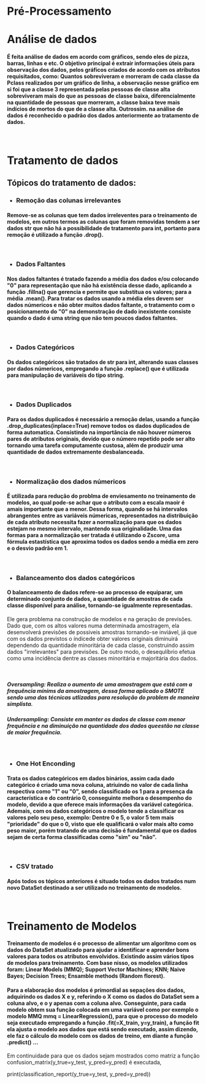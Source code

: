 # Pré-Processamento

# **Análise de dados**
#### É feita análise de dados em acordo com gráficos, sendo eles de pizza, barras, linhas e etc. O objetivo principal é extrair informações úteis para observação dos dados, pelos gráficos criados de acordo com os atributos requisitados, como: Quantos sobreviveram e morreram de cada classe da Pclass realizados por um gráfico de linha, a observação nesse gráfico em si foi que a classe 3 representada pelas pessoas de classe alta sobreviveram mais do que as pessoas de classe baixa, diferencialmente na quantidade de pessoas que morreram, a classe baixa teve mais indícios de mortos do que de a classe alta. Outrossim. na análise de dados é reconhecido o padrão dos dados anteriormente ao tratamento de dados.

<br/>

# **Tratamento de dados**
## Tópicos do tratamento de dados:

- ### **Remoção das colunas irrelevantes**
#### Remove-se as colunas que tem dados irreleventes para o treinamento de modelos, em outros termos as colunas que foram removidas tendem a ser dados str que não há a possibilidade de tratamento para int, portanto para remoção é utilizado a função .drop().

<br/>

- ### **Dados Faltantes**
#### Nos dados faltantes é tratado fazendo a média dos dados e/ou colocando "0" para representação que não há existência desse dado, aplicando a função .fillna() que gerencia e permite que substitua os valores; para a média .mean(). Para tratar os dados usando a média eles devem ser dados númericos e não obter muitos dados faltante, o tratamento com o posicionamento do "0" na demonstração de dado inexistente consiste quando o dado é uma string que não tem poucos dados faltantes.

<br/>

- ### **Dados Categóricos**
#### Os dados categóricos são tratados de str para int, alterando suas classes por dados númericos, empregando a função .replace() que é utilizada para manipulação de variáveis do tipo string.

<br/>

- ### **Dados Duplicados**
#### Para os dados duplicados é necessário a remoção delas, usando a função .drop_duplicates(inplace=True) remove todos os dados duplicados de forma automatica. Consistindo na importância de não houver números pares de atributos originais, devido que o número repetido pode ser alto tornando uma tarefa computamente custosa, além de produzir uma quantidade de dados extremamente desbalanceada.

<br/>

- ### **Normalização dos dados númericos**
#### É utilizada para redução do problma de enviesamento no treinamento de modelos, ao qual pode-se achar que o atributo com a escala maoir é amais importante que a menor. Dessa forma, quando se há intervalos abrangentes entre as variáveis númericas, representados na distribuição de cada atributo necessita fazer a normalização para que os dados estejam no mesmo intervalo, mantendo sua originalidade. Uma das formas para a normalização ser tratada é utilizando o Zscore, uma fórmula estastística que aproxima todos os dados sendo a média em zero e o desvio padrão em 1.

<br/>

- ### **Balanceamento dos dados categóricos**
#### O balanceamento de dados refere-se ao processo de equiparar, um determinado conjunto de dados, a quantidade de amostras de cada classe disponível para análise, tornando-se igualmente representadas. 



Ele gera problema na construção de modelos e na geração de previsões. Dado que, com os altos valores numa determinada amostragem, ela desenvolverá previsões de possiveis amostras tornando-se inviável, já que com os dados previstos o índicede obter valores originais diminuirá dependendo da quantidade minoritária de cada classe, construindo assim dados "irrelevantes" para previsões. De outro modo, o desequlíbrio efetua como uma incidência dentre as classes minoritária e majoritária dos dados.

<br/>

##### **Oversampling**: Realiza o aumento de uma amostragem que está com a frequência mínims da amostragem, dessa forma aplicado o SMOTE sendo uma das técnicas utlizadas para resolução do problem de maneira simplista.

##### **Undersampling**: Consiste em manter os dados de classe com menor frequência e na diminuição na quantidade dos dados queestão na classe de maior frequência.

<br/>

- ### **One Hot Enconding**
#### Trata os dados categóricos em dados binários, assim cada dado categórico é criado uma nova coluna, atriuindo no valor de cada linha respectiva como "1" ou "0", sendo classificado os 1 para a presença da característica e do contrário 0, conseguinte melhora o desempenho do modelo, devido a que oferece mais informações da variável categórica. Ademais, com os dados categóricos o modelo tende a classificar os valores pelo seu peso, exemplo: Dentre 0 e 5, o valor 5 tem mais "prioridade" do que o 0, visto que ele qualificará o valor mais alto como peso maior, porém tratando de uma decisão é fundamental que os dados sejam de certa forma classificadas como "sim" ou "não".

<br/>

- ### **CSV tratado**
#### Após todos os tópicos anteriores é situado todos os dados tratados num novo DataSet destinado a ser utilizado no treinamento de modelos.

<br/>

# **Treinamento de Modelos**
#### Treinamento de modelos é o processo de alimentar um algoritmo com os dados do DataSet atualizado para ajudar a identificar e aprender bons valores para todos os atributos envolvidos. Existindo assim vários tipos de modelos para treinamento. Com base nisso, os modelos utilizados foram: Linear Models (MMQ); Support Vector Machines; KNN; Naive Bayes; Decision Trees; Ensamble methods (Random florest). 
#### Para a elaboração dos modelos é primordial as sepações dos dados, adquirindo os dados X e y, referindo o X como os dados do DataSet sem a coluna alvo, e o y apenas com a coluna alvo. Conseguinte, para cada modelo obtem sua função colocada em uma variável como por exemplo o modelo MMQ mmq = LinearRegression(), para que o processo do modelo seja executado empregando a função .fit(=X_train, y=y_train), a função fit ela ajusta o modelo aos dados que está sendo executado, assim dizendo, ele faz o cálculo do modelo com os dados de treino, em diante a função .predict() ... 
Em continuidade para que os dados sejam mostrados como matriz a função confusion_matrix(y_true=y_test, y_pred=y_pred) é executada,

print(classification_report(y_true=y_test, y_pred=y_pred))



